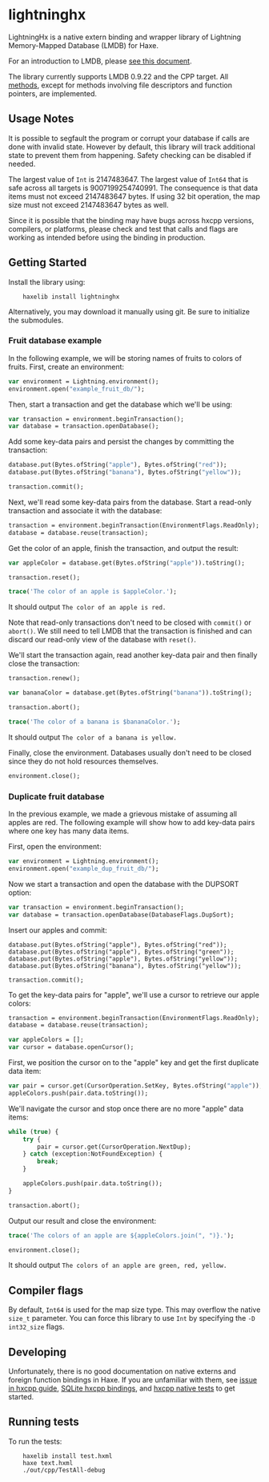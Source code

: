 lightninghx
===========

LightningHx is a native extern binding and wrapper library of Lightning Memory-Mapped Database (LMDB) for Haxe.

For an introduction to LMDB, please [see this document](https://github.com/LMDB/lmdb/blob/LMDB_0.9.22/libraries/liblmdb/intro.doc).

The library currently supports LMDB 0.9.22 and the CPP target. All [methods](https://github.com/LMDB/lmdb/blob/LMDB_0.9.22/libraries/liblmdb/lmdb.h), except for methods involving file descriptors and function pointers, are implemented.


Usage Notes
-----------

It is possible to segfault the program or corrupt your database if calls are done with invalid state. However by default, this library will track additional state to prevent them from happening. Safety checking can be disabled if needed.

The largest value of `Int` is 2147483647. The largest value of `Int64` that is safe across all targets is 9007199254740991. The consequence is that data items must not exceed 2147483647 bytes. If using 32 bit operation, the map size must not exceed 2147483647 bytes as well.

Since it is possible that the binding may have bugs across hxcpp versions, compilers, or platforms, please check and test that calls and flags are working as intended before using the binding in production.


Getting Started
---------------

Install the library using:

        haxelib install lightninghx

Alternatively, you may download it manually using git. Be sure to initialize the submodules.


### Fruit database example

In the following example, we will be storing names of fruits to colors of fruits. First, create an environment:

```haxe
var environment = Lightning.environment();
environment.open("example_fruit_db/");
```

Then, start a transaction and get the database which we'll be using:

```haxe
var transaction = environment.beginTransaction();
var database = transaction.openDatabase();
```

Add some key-data pairs and persist the changes by committing the transaction:

```haxe
database.put(Bytes.ofString("apple"), Bytes.ofString("red"));
database.put(Bytes.ofString("banana"), Bytes.ofString("yellow"));

transaction.commit();
```

Next, we'll read some key-data pairs from the database. Start a read-only transaction and associate it with the database:

```haxe
transaction = environment.beginTransaction(EnvironmentFlags.ReadOnly);
database = database.reuse(transaction);
```

Get the color of an apple, finish the transaction, and output the result:

```haxe
var appleColor = database.get(Bytes.ofString("apple")).toString();

transaction.reset();

trace('The color of an apple is $appleColor.');
```

It should output `The color of an apple is red.`

Note that read-only transactions don't need to be closed with `commit()` or `abort()`. We still need to tell LMDB that the transaction is finished and can discard our read-only view of the database with `reset()`.

We'll start the transaction again, read another key-data pair and then finally close the transaction:

```haxe
transaction.renew();

var bananaColor = database.get(Bytes.ofString("banana")).toString();

transaction.abort();

trace('The color of a banana is $bananaColor.');
```

It should output `The color of a banana is yellow.`

Finally, close the environment. Databases usually don't need to be closed since they do not hold resources themselves.

```haxe
environment.close();
```

### Duplicate fruit database

In the previous example, we made a grievous mistake of assuming all apples are red. The following example will show how to add key-data pairs where one key has many data items.

First, open the environment:

```haxe
var environment = Lightning.environment();
environment.open("example_dup_fruit_db/");
```

Now we start a transaction and open the database with the DUPSORT option:

```haxe
var transaction = environment.beginTransaction();
var database = transaction.openDatabase(DatabaseFlags.DupSort);
```

Insert our apples and commit:

```
database.put(Bytes.ofString("apple"), Bytes.ofString("red"));
database.put(Bytes.ofString("apple"), Bytes.ofString("green"));
database.put(Bytes.ofString("apple"), Bytes.ofString("yellow"));
database.put(Bytes.ofString("banana"), Bytes.ofString("yellow"));

transaction.commit();
```

To get the key-data pairs for "apple", we'll use a cursor to retrieve our apple colors:

```haxe
transaction = environment.beginTransaction(EnvironmentFlags.ReadOnly);
database = database.reuse(transaction);

var appleColors = [];
var cursor = database.openCursor();
```

First, we position the cursor on to the "apple" key and get the first duplicate data item:

```haxe
var pair = cursor.get(CursorOperation.SetKey, Bytes.ofString("apple"));
appleColors.push(pair.data.toString());
```

We'll navigate the cursor and stop once there are no more "apple" data items:

```haxe
while (true) {
    try {
        pair = cursor.get(CursorOperation.NextDup);
    } catch (exception:NotFoundException) {
        break;
    }

    appleColors.push(pair.data.toString());
}

transaction.abort();
```

Output our result and close the environment:

```haxe
trace('The colors of an apple are ${appleColors.join(", ")}.');

environment.close();
```

It should output `The colors of an apple are green, red, yellow.`


Compiler flags
--------------

By default, `Int64` is used for the map size type. This may overflow the native `size_t` parameter. You can force this library to use `Int` by specifying the `-D int32_size` flags.


Developing
----------

Unfortunately, there is no good documentation on native externs and foreign function bindings in Haxe. If you are unfamiliar with them, see [issue in hxcpp guide](https://github.com/snowkit/hxcpp-guide/issues/1), [SQLite hxcpp bindings](https://github.com/HaxeFoundation/hxcpp/blob/master/src/hx/libs/sqlite/Sqlite.cpp), and [hxcpp native tests](https://github.com/HaxeFoundation/hxcpp/tree/master/test/native) to get started.


Running tests
-------------

To run the tests:

        haxelib install test.hxml
        haxe text.hxml
        ./out/cpp/TestAll-debug
